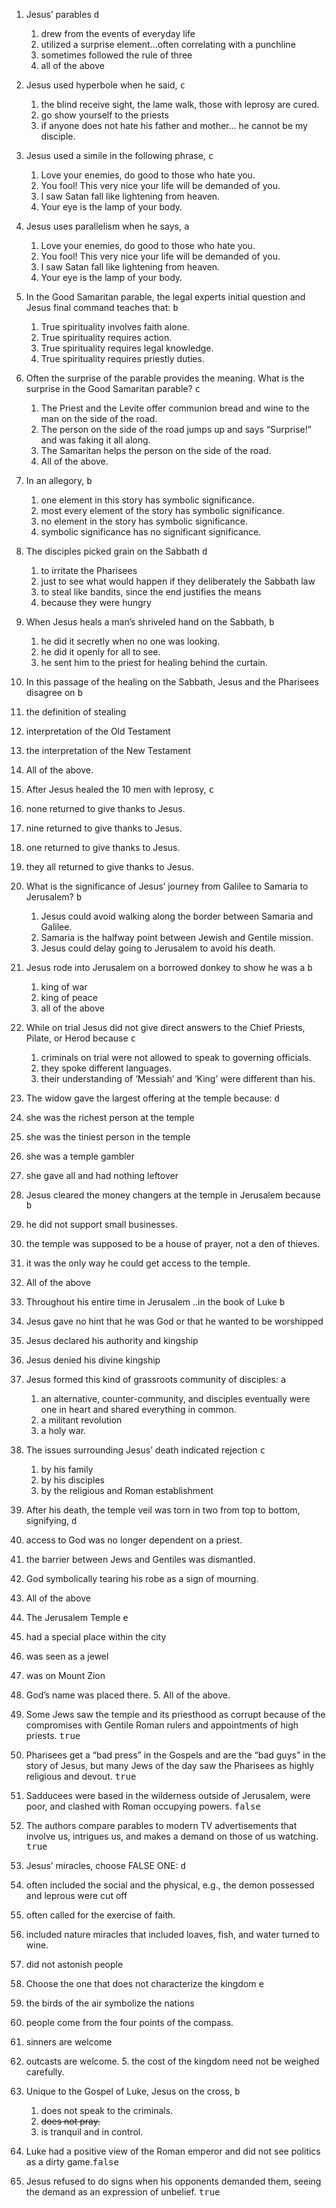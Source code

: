---
---

1. Jesus’ parables <samp>d</samp>
   1. drew from the events of everyday life
   2. utilized a surprise element...often correlating with a punchline
   3. sometimes followed the rule of three
   4. all of the above

2. Jesus used hyperbole when he said, <samp>c</samp>
   1. the blind receive sight, the lame walk, those with leprosy are cured.
   2. go show yourself to the priests
   3. if anyone does not hate his father and mother… he cannot be my disciple.

3. Jesus used a simile in the following phrase, <samp>c</samp>
   1. Love your enemies, do good to those who hate you.
   2. You fool! This very nice your life will be demanded of you.
   3. I saw Satan fall like lightening from heaven.
   4. Your eye is the lamp of your body.

4. Jesus uses parallelism when he says, <samp>a</samp>
   1. Love your enemies, do good to those who hate you.
   2. You fool! This very nice your life will be demanded of you.
   3. I saw Satan fall like lightening from heaven.
   4. Your eye is the lamp of your body.

5. In the Good Samaritan parable, the legal experts initial question and Jesus final command teaches that: <samp>b</samp>
   1. True spirituality involves faith alone.
   2. True spirituality requires action.
   3. True spirituality requires legal knowledge.
   4. True spirituality requires priestly duties.

6. Often the surprise of the parable provides the meaning. What is the surprise in the Good Samaritan parable? <samp>c</samp>
   1. The Priest and the Levite offer communion bread and wine to the man on the side of the road.
   2. The person on the side of the road jumps up and says “Surprise!” and was faking it all along.
   3. The Samaritan helps the person on the side of the road.
   4. All of the above.

7. In an allegory, <samp>b</samp>
   1. one element in this story has symbolic significance.
   2. most every element of the story has symbolic significance.
   3. no element in the story has symbolic significance.
   4. symbolic significance has no significant significance.

8. The disciples picked grain on the Sabbath <samp>d</samp>
   1. to irritate the Pharisees
   2. just to see what would happen if they deliberately the Sabbath law
   3. to steal like bandits, since the end justifies the means
   4. because they were hungry

9. When Jesus heals a man’s shriveled hand on the Sabbath, <samp>b</samp>
    1. he did it secretly when no one was looking.
    2. he did it openly for all to see.
    3. he sent him to the priest for healing behind the curtain.

10. In this passage of the healing on the Sabbath, Jesus and the Pharisees disagree on <samp>b</samp>
   1. the definition of stealing
   2. interpretation of the Old Testament
   3. the interpretation of the New Testament
   4. All of the above.

11. After Jesus healed the 10 men with leprosy, <samp>c</samp>
   1. none returned to give thanks to Jesus.
   2. nine returned to give thanks to Jesus.
   3. one returned to give thanks to Jesus.
   4. they all returned to give thanks to Jesus.

12. What is the significance of Jesus’ journey from Galilee to Samaria to Jerusalem? <samp>b</samp>
    1. Jesus could avoid walking along the border between Samaria and Galilee.
    2. Samaria is the halfway point between Jewish and Gentile mission.
    3. Jesus could delay going to Jerusalem to avoid his death.

13. Jesus rode into Jerusalem on a borrowed donkey to show he was a <samp>b</samp>
    1. king of war
    2. king of peace
    3. all of the above

14. While on trial Jesus did not give direct answers to the Chief Priests, Pilate, or Herod because <samp>c</samp>
    1. criminals on trial were not allowed to speak to governing officials.
    2. they spoke different languages.
    3. their understanding of ‘Messiah’ and ‘King’ were different than his.

15. The widow gave the largest offering at the temple because: <samp>d</samp>
   1. she was the richest person at the temple
   2. she was the tiniest person in the temple
   3. she was a temple gambler
   4. she gave all and had nothing leftover

16. Jesus cleared the money changers at the temple in Jerusalem because <samp>b</samp>
   1. he did not support small businesses.
   2. the temple was supposed to be a house of prayer, not a den of thieves.
   3. it was the only way he could get access to the temple.
   4. All of the above

17. Throughout his entire time in Jerusalem ..in the book of Luke <samp>b</samp>
   1. Jesus gave no hint that he was God or that he wanted to be worshipped
   2. Jesus declared his authority and kingship
   3. Jesus denied his divine kingship

18. Jesus formed this kind of grassroots community of disciples: <samp>a</samp>
    1. an alternative, counter-community, and disciples eventually were one in heart and shared everything in common.
    2. a militant revolution
    3. a holy war.

19. The issues surrounding Jesus’ death indicated rejection <samp>c</samp>
    1. by his family
    2. by his disciples
    3. by the religious and Roman establishment

20. After his death, the temple veil was torn in two from top to bottom, signifying, <samp>d</samp>
   1. access to God was no longer dependent on a priest.
   2. the barrier between Jews and Gentiles was dismantled.
   3. God symbolically tearing his robe as a sign of mourning.
   4. All of the above

21. The Jerusalem Temple <samp>e</samp>
   1. had a special place within the city
   2. was seen as a jewel
   3. was on Mount Zion
   4. God’s name was placed there.
	5. All of the above.

22. Some Jews saw the temple and its priesthood as corrupt because of the compromises with Gentile Roman rulers and appointments of high priests. <samp>true</samp>

23. Pharisees get a “bad press” in the Gospels and are the “bad guys” in the story of Jesus, but many Jews of the day saw the Pharisees as highly religious and devout. <samp>true</samp>

24. Sadducees were based in the wilderness outside of Jerusalem, were poor, and clashed with Roman occupying powers. <samp>false</samp>

25. The authors compare parables to modern TV advertisements that involve us, intrigues us, and makes a demand on those of us watching. <samp>true</samp>

26. Jesus’ miracles, choose FALSE ONE: <samp>d</samp>
   1. often included the social and the physical, e.g., the demon possessed and leprous were cut off
   2. often called for the exercise of faith.
   3. included nature miracles that included loaves, fish, and water turned to wine.
   4. did not astonish people

27. Choose the one that does not characterize the kingdom <samp>e</samp>
   1. the birds of the air symbolize the nations
   2. people come from the four points of the compass.
   3. sinners are welcome
   4. outcasts are welcome.
	5. the cost of the kingdom need not be weighed carefully.

28. Unique to the Gospel of Luke, Jesus on the cross, <samp>b</samp>
    1. does not speak to the criminals.
    2. ~~does not pray.~~
    3. is tranquil and in control.

29. Luke had a positive view of the Roman emperor and did not see politics as a dirty game.<samp>false</samp>

30. Jesus refused to do signs when his opponents demanded them, seeing the demand as an expression of unbelief. <samp>true</samp>